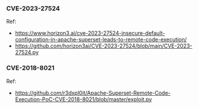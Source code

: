### CVE-2023-27524


Ref:
- https://www.horizon3.ai/cve-2023-27524-insecure-default-configuration-in-apache-superset-leads-to-remote-code-execution/
- https://github.com/horizon3ai/CVE-2023-27524/blob/main/CVE-2023-27524.py

### CVE-2018-8021

Ref:
- https://github.com/r3dxpl0it/Apache-Superset-Remote-Code-Execution-PoC-CVE-2018-8021/blob/master/exploit.py
